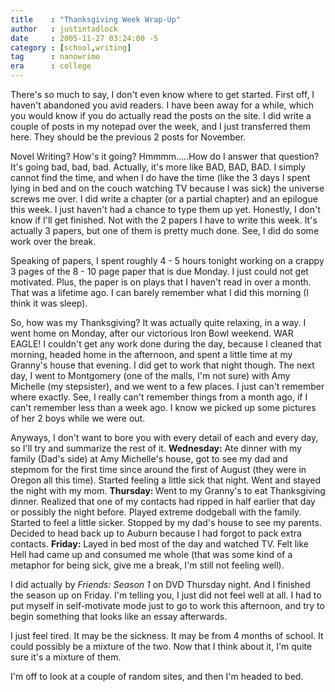 ```yaml
---
title    : "Thanksgiving Week Wrap-Up"
author   : justintadlock
date     : 2005-11-27 03:24:00 -5
category : [school,writing]
tag      : nanowrimo
era      : college
---
```


There's so much to say, I don't even know where to get started.  First off, I haven't abandoned you avid readers.  I have been away for a while, which you would know if you do actually read the posts on the site.  I did write a couple of posts in my notepad over the week, and I just transferred them here.  They should be the previous 2 posts for November.

Novel Writing?  How's it going?  Hmmmm.....How do I answer that question?  It's going bad, bad, bad.  Actually, it's more like BAD, BAD, BAD.  I simply cannot find the time, and when I do have the time (like the 3 days I spent lying in bed and on the couch watching TV because I was sick) the universe screws me over.  I did write a chapter (or a partial chapter) and an epilogue this week.  I just haven't had a chance to type them up yet.  Honestly, I don't know if I'll get finished.  Not with the 2 papers I have to write this week.  It's actually 3 papers, but one of them is pretty much done.  See, I did do some work over the break.

Speaking of papers, I spent roughly 4 - 5 hours tonight working on a crappy 3 pages of the 8 - 10 page paper that is due Monday.  I just could not get motivated.  Plus, the paper is on plays that I haven't read in over a month.  That was a lifetime ago.  I can barely remember what I did this morning (I think it was sleep).

So, how was my Thanksgiving?  It was actually quite relaxing, in a way.  I went home on Monday, after our victorious Iron Bowl weekend.  WAR EAGLE!  I couldn't get any work done during the day, because I cleaned that morning, headed home in the afternoon, and spent a little time at my Granny's house that evening.  I did get to work that night though.  The next day, I went to Montgomery (one of the malls, I'm not sure) with Amy Michelle (my stepsister), and we went to a few places.  I just can't remember where exactly.  See, I really can't remember things from a month ago, if I can't remember less than a week ago.  I know we picked up some pictures of her 2 boys while we were out.

Anyways, I don't want to bore you with every detail of each and every day, so I'll try and summarize the rest of it.  <strong>Wednesday:</strong>  Ate dinner with my family (Dad's side) at Amy Michelle's house, got to see my dad and stepmom for the first time since around the first of August (they were in Oregon all this time).  Started feeling a little sick that night.  Went and stayed the night with my mom. <strong>Thursday: </strong> Went to my Granny's to eat Thanksgiving dinner.  Realized that one of my contacts had ripped in half earlier that day or possibly the night before.  Played extreme dodgeball with the family.  Started to feel a little sicker.  Stopped by my dad's house to see my parents.  Decided to head back up to Auburn because I had forgot to pack extra contacts.  <strong> Friday:</strong> Layed in bed most of the day and watched TV.  Felt like Hell had came up and consumed me whole (that was some kind of a metaphor for being sick, give me a break, I'm still not feeling well).

I did actually by <i> Friends:  Season 1</i> on DVD Thursday night.  And I finished the season up on Friday.  I'm telling you, I just did not feel well at all.  I had to put myself in self-motivate mode just to go to work this afternoon, and try to begin something that looks like an essay afterwards.

I just feel tired.  It may be the sickness.  It may be from 4 months of school.  It could possibly be a mixture of the two.  Now that I think about it, I'm quite sure it's a mixture of them.

I'm off to look at a couple of random sites, and then I'm headed to bed.
